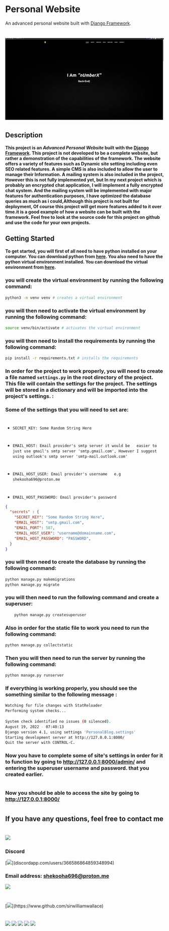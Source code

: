 # Personal Website
An advanced personal website built with [Django Framework](https://www.djangoproject.com/).
#
# ![](files/Personal-Site-Inro.gif)

## Description
#### This project is an<i> Advanced Personal Website</i> built with the <b>[Django Framework](https://www.djangoproject.com/).</b> This project is not developed to be a complete website, but rather a demonstration of the capabilities of the framework. The website offers a variety of features such as Dynamic site setting including even SEO related features.  A simple CMS is also included to allow the user to manage their Information. A mailing system is also included in the project, However this is not fully implemented yet, but In my next project which is probably an encrypted chat application, I will implement a fully encrypted chat system. And the mailing system will be implemented with major features for authentication purposes, I have optimized the database queries as much as i could,Although this project is not built for deployment, Of course this project will get more features added to it over time.it is a good example of how a website can be built with the framework. Feel free to look at the source code for this project on github and use the code for your own projects.

## Getting Started
#### To get started, you will first of all need to have python installed on your computer. You can download python from [here](https://www.python.org/downloads/). You also need to have the python virtual environment installed. You can download the virtual environment from [here](https://virtualenv.pypa.io/en/latest/installation.html).  
### you will create the virtual environment by running the following command:
```bash
python3 -m venv venv # creates a virtual environment
```
### you will then need to activate the virtual environment by running the following command:
```bash
source venv/bin/activate # activates the virtual environment
```
### you will then need to install the requirements by running the following command:
```bash
pip install -r requirements.txt # installs the requirements
```
### In order for the project to work properly, you will need to create a file named `settings.py` in the root directory of the project. This file will contain the settings for the project. The settings will be stored in a dictionary and will be imported into the project's settings. :

### Some of the settings that you will need to set are:
#
- ```SECRET_KEY: Some Random String Here```
#
- ```EMAIL_HOST: Email provider's smtp server it would be   easier to just use gmail's smtp server 'smtp.gmail.com', However I suggest using outlook's smtp server 'smtp-mail.outlook.com'```
#
- ```EMAIL_HOST_USER: Email provider's username   e.g shekooha696@proton.me```
#
- ```EMAIL_HOST_PASSWORD: Email provider's password```
```json
{
  "secrets" : {
    "SECRET_KEY": "Some Random String Here",
    "EMAIL_HOST": "smtp.gmail.com",
    "EMAIL_PORT": 587,
    "EMAIL_HOST_USER": "username@domainname.com",
    "EMAIL_HOST_PASSWORD": "PASSWORD",
  }
}
```
<!-- Create db -->
### you will then need to create the database by running the following command:
```bash
python manage.py makemigrations
python manage.py migrate
```
### you will then need to run the following command and create a superuser:
```bash
    python manage.py createsuperuser
```
### Also in order for the static file to work you need to run the following command:
```bash
python manage.py collectstatic
```
### Then you will then need to run the server by running the following command:
```bash
python manage.py runserver
```
### If everything is working properly, you should see the something similar to the following message :
```bash
Watching for file changes with StatReloader
Performing system checks...

System check identified no issues (0 silenced).
August 19, 2022 - 07:40:13
Django version 4.1, using settings 'PersonalBlog.settings'
Starting development server at http://127.0.0.1:8000/
Quit the server with CONTROL-C.
```
### Now you have to complete some of site's settings in order for it to function by going to http://127.0.0.1:8000/admin/ and entering the superuser username and password. that you created earlier.
#
### Now you should be able to access the site by going to http://127.0.0.1:8000/
#

## If you have any questions, feel free to contact me
#
![](https://img.shields.io/badge/Ask%20me-anything-1abc9c.svg)
### Discord 
[![](https://img.shields.io/badge/Discord-gray?style=for-the-badge&logo=discord&logoColor=darkpurple")](discordapp.com/users/366586864859348994) 
### Email address: shekooha696@proton.me
![](https://img.shields.io/badge/Email-gray?style=for-the-badge&logo=protonmail)
#
[![](https://img.shields.io/badge/GitHub-gray?style=for-the-badge&logo=github&logoColor=darkpurple")](https://www.github.com/sirwilliamwallace)
#
[![](https://img.shields.io/badge/Python-3776AB?style=for-the-badge&logo=python&logoColor=white)](https://www.python.org/downloads/)
[![](https://img.shields.io/badge/Django-092E20?style=for-the-badge&logo=django&logoColor=white)](https://www.djangoproject.com/downloads/)
[![](https://img.shields.io/badge/HTML5-E34F26?style=for-the-badge&logo=html5&logoColor=white)](https://www.w3schools.com/html/)
[![](https://img.shields.io/badge/CSS3-1572B6?style=for-the-badge&logo=css3&logoColor=white)](https://www.w3.org/Style/CSS/)
[![](https://img.shields.io/badge/JavaScript-F7DF1E?style=for-the-badge&logo=javascript&logoColor=black)](https://www.w3.org/International/questions/js/)



